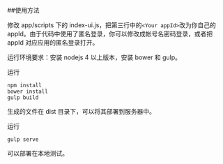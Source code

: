 ##使用方法

修改 app/scripts 下的 index-ui.js，把第三行中的`<Your appId>`改为你自己的 appId。由于代码中使用了匿名登录，你可以修改成帐号名密码登录，或者把 appId 对应应用的匿名登录打开。

运行环境要求：安装 nodejs 4 以上版本，安装 bower 和 gulp。

运行 

	npm install
	bower install
	gulp build

生成的文件在 dist 目录下，可以将其部署到服务器中。

运行

	gulp serve

可以部署在本地测试。
